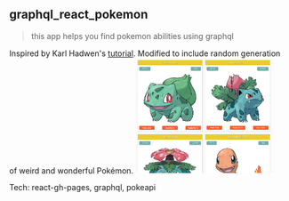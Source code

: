 ## graphql_react_pokemon
> this app helps you find pokemon abilities using graphql

Inspired by Karl Hadwen's [tutorial](https://www.youtube.com/watch?v=yKFoAF7J0mc). Modified to include random generation of weird and wonderful Pokémon.
[<img src='./scrn.png' width=250 >](https://debiday.github.io/graphql_react_pokemon/)

Tech: react-gh-pages, graphql, pokeapi
